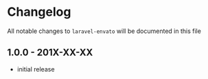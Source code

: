 # Changelog

All notable changes to `laravel-envato` will be documented in this file

## 1.0.0 - 201X-XX-XX

- initial release
